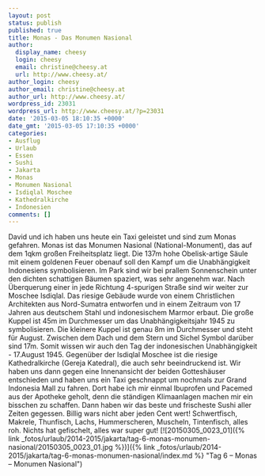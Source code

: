 ```yaml
---
layout: post
status: publish
published: true
title: Monas - Das Monumen Nasional
author:
  display_name: cheesy
  login: cheesy
  email: christine@cheesy.at
  url: http://www.cheesy.at/
author_login: cheesy
author_email: christine@cheesy.at
author_url: http://www.cheesy.at/
wordpress_id: 23031
wordpress_url: http://www.cheesy.at/?p=23031
date: '2015-03-05 18:10:35 +0000'
date_gmt: '2015-03-05 17:10:35 +0000'
categories:
- Ausflug
- Urlaub
- Essen
- Sushi
- Jakarta
- Monas
- Monumen Nasional
- Isdiqlal Moschee
- Kathedralkirche
- Indonesien
comments: []
---
```

David und ich haben uns heute ein Taxi geleistet und sind zum Monas gefahren. Monas ist das Monumen Nasional (National-Monument), das auf dem 1qkm großen Freiheitsplatz liegt. Die 137m hohe Obelisk-artige Säule mit einem goldenen Feuer obenauf soll den Kampf um die Unabhängigkeit Indonesiens symbolisieren. Im Park sind wir bei prallem Sonnenschein unter den dichten schattigen Bäumen spaziert, was sehr angenehm war.
Nach Überquerung einer in jede Richtung 4-spurigen Straße sind wir weiter zur Moschee Isdiqlal. Das riesige Gebäude wurde von einem Christlichen Architekten aus Nord-Sumatra entworfen und in einem Zeitraum von 17 Jahren aus deutschem Stahl und indonesischem Marmor erbaut. Die große Kuppel ist 45m im Durchmesser um das Unabhängigkeitsjahr 1945 zu symbolisieren. Die kleinere Kuppel ist genau 8m im Durchmesser und steht für August. Zwischen dem Dach und dem Stern und Sichel Symbol darüber sind 17m. Somit wissen wir auch den Tag der indonesischen Unabhängigkeit - 17.August 1945.
Gegenüber der Isdiqlal Moschee ist die riesige Kathedralkirche (Gereja Katedral), die auch sehr beeindruckend ist.
Wir haben uns dann gegen eine Innenansicht der beiden Gotteshäuser entschieden und haben uns ein Taxi geschnappt um nochmals zur Grand Indonesia Mall zu fahren. Dort habe ich mir einmal Ibuprofen und Pacemed aus der Apotheke geholt, denn die ständigen Klimaanlagen machen mir ein bisschen zu schaffen.
Dann haben wir das beste und frischeste Sushi aller Zeiten gegessen. Billig wars nicht aber jeden Cent wert! Schwertfisch, Makrele, Thunfisch, Lachs, Hummerscheren, Muscheln, Tintenfisch, alles roh. Nichts hat gefischelt, alles war super gut!
[![20150305_0023_01]({% link _fotos/urlaub/2014-2015/jakarta/tag-6-monas-monumen-nasional/20150305_0023_01.jpg %})]({% link _fotos/urlaub/2014-2015/jakarta/tag-6-monas-monumen-nasional/index.md %} "Tag 6 – Monas – Monumen Nasional")
